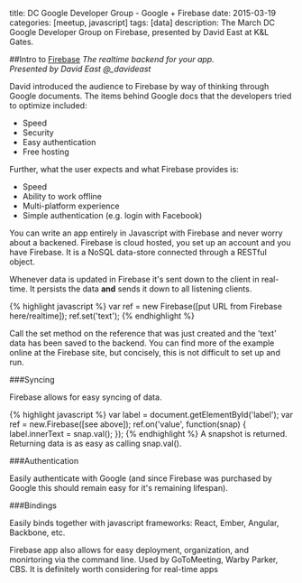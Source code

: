 title: DC Google Developer Group - Google + Firebase
date: 2015-03-19
categories: [meetup, javascript]
tags: [data]
description: The March DC Google Developer Group on Firebase, presented by David East at K&L Gates.


##Intro to [Firebase][1]
*The realtime backend for your app.*<br>
*Presented by David East @_davideast*

David introduced the audience to Firebase by way of thinking through Google documents. The items behind Google docs that the developers tried to optimize included:

* Speed
* Security
* Easy authentication
* Free hosting

Further, what the user expects and what Firebase provides is:

* Speed
* Ability to work offline
* Multi-platform experience
* Simple authentication (e.g. login with Facebook)

You can write an app entirely in Javascript with Firebase and never
worry about a backened. Firebase is cloud hosted, you set up an account
and you have Firebase. It is a NoSQL data-store connected through a
RESTful object.

Whenever data is updated in Firebase it's sent down to the client in
real-time. It persists the data **and** sends it down to all listening
clients.

{% highlight javascript %}
var ref = new Firebase([put URL from Firebase here/realtime]);
ref.set('text');
{% endhighlight %}

Call the set method on the reference that was just created and the
'text' data has been saved to the backend. You can find more of the example online at the Firebase site, but concisely, this is not difficult to set up and run. 

###Syncing

Firebase allows for easy syncing of data.

{% highlight javascript %}
var label = document.getElementById('label');
var ref = new.Firebase([see above]);
ref.on('value', function(snap) {
  label.innerText = snap.val();
});
{% endhighlight %}
A snapshot is returned. Returning data is as easy as calling snap.val().

###Authentication

Easily authenticate with Google (and since Firebase was purchased by Google this should remain easy for it's remaining lifespan).

###Bindings

Easily binds together with javascript frameworks:
React, Ember, Angular, Backbone, etc.

Firebase app also allows for easy deployment, organization, and
monirtoring via the command line. Used by GoToMeeting, Warby Parker,
CBS. It is definitely worth considering for real-time apps 

[1]: https://www.firebase.com/
